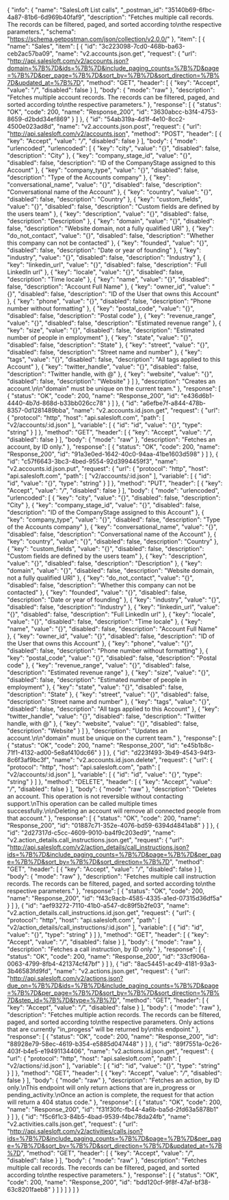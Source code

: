 {
  "info": {
    "name": "SalesLoft List calls",
    "_postman_id": "35140b69-6fbc-4a87-81b6-6d969b40faf9",
    "description": "Fetches multiple call records. The records can be filtered, paged, and sorted according to\nthe respective parameters.",
    "schema": "https://schema.getpostman.com/json/collection/v2.0.0/"
  },
  "item": [
    {
      "name": "Sales",
      "item": [
        {
          "id": "3c223098-7cd0-468b-ba63-ceb2ac57ba09",
          "name": "v2.accounts.json.get",
          "request": {
            "url": "http://api.salesloft.com/v2/accounts.json?domain=%7B%7D&ids=%7B%7D&include_paging_counts=%7B%7D&page=%7B%7D&per_page=%7B%7D&sort_by=%7B%7D&sort_direction=%7B%7D&updated_at=%7B%7D",
            "method": "GET",
            "header": [
              {
                "key": "Accept",
                "value": "*/*",
                "disabled": false
              }
            ],
            "body": {
              "mode": "raw"
            },
            "description": "Fetches multiple account records. The records can be filtered, paged, and sorted according to\nthe respective parameters."
          },
          "response": [
            {
              "status": "OK",
              "code": 200,
              "name": "Response_200",
              "id": "3630abcc-b3f4-4753-8659-d2bdd34ef869"
            }
          ]
        },
        {
          "id": "54ab319a-4d1f-4e10-8cc2-4500e023ad8d",
          "name": "v2.accounts.json.post",
          "request": {
            "url": "http://api.salesloft.com/v2/accounts.json",
            "method": "POST",
            "header": [
              {
                "key": "Accept",
                "value": "*/*",
                "disabled": false
              }
            ],
            "body": {
              "mode": "urlencoded",
              "urlencoded": [
                {
                  "key": "city",
                  "value": "{}",
                  "disabled": false,
                  "description": "City"
                },
                {
                  "key": "company_stage_id",
                  "value": "{}",
                  "disabled": false,
                  "description": "ID of the CompanyStage assigned to this Account"
                },
                {
                  "key": "company_type",
                  "value": "{}",
                  "disabled": false,
                  "description": "Type of the Accounts company"
                },
                {
                  "key": "conversational_name",
                  "value": "{}",
                  "disabled": false,
                  "description": "Conversational name of the Account"
                },
                {
                  "key": "country",
                  "value": "{}",
                  "disabled": false,
                  "description": "Country"
                },
                {
                  "key": "custom_fields",
                  "value": "{}",
                  "disabled": false,
                  "description": "Custom fields are defined by the users team"
                },
                {
                  "key": "description",
                  "value": "{}",
                  "disabled": false,
                  "description": "Description"
                },
                {
                  "key": "domain",
                  "value": "{}",
                  "disabled": false,
                  "description": "Website domain, not a fully qualified URI"
                },
                {
                  "key": "do_not_contact",
                  "value": "{}",
                  "disabled": false,
                  "description": "Whether this company can not be contacted"
                },
                {
                  "key": "founded",
                  "value": "{}",
                  "disabled": false,
                  "description": "Date or year of founding"
                },
                {
                  "key": "industry",
                  "value": "{}",
                  "disabled": false,
                  "description": "Industry"
                },
                {
                  "key": "linkedin_url",
                  "value": "{}",
                  "disabled": false,
                  "description": "Full LinkedIn url"
                },
                {
                  "key": "locale",
                  "value": "{}",
                  "disabled": false,
                  "description": "Time locale"
                },
                {
                  "key": "name",
                  "value": "{}",
                  "disabled": false,
                  "description": "Account Full Name"
                },
                {
                  "key": "owner_id",
                  "value": "{}",
                  "disabled": false,
                  "description": "ID of the User that owns this Account"
                },
                {
                  "key": "phone",
                  "value": "{}",
                  "disabled": false,
                  "description": "Phone number without formatting"
                },
                {
                  "key": "postal_code",
                  "value": "{}",
                  "disabled": false,
                  "description": "Postal code"
                },
                {
                  "key": "revenue_range",
                  "value": "{}",
                  "disabled": false,
                  "description": "Estimated revenue range"
                },
                {
                  "key": "size",
                  "value": "{}",
                  "disabled": false,
                  "description": "Estimated number of people in employment"
                },
                {
                  "key": "state",
                  "value": "{}",
                  "disabled": false,
                  "description": "State"
                },
                {
                  "key": "street",
                  "value": "{}",
                  "disabled": false,
                  "description": "Street name and number"
                },
                {
                  "key": "tags",
                  "value": "{}",
                  "disabled": false,
                  "description": "All tags applied to this Account"
                },
                {
                  "key": "twitter_handle",
                  "value": "{}",
                  "disabled": false,
                  "description": "Twitter handle, with @"
                },
                {
                  "key": "website",
                  "value": "{}",
                  "disabled": false,
                  "description": "Website"
                }
              ]
            },
            "description": "Creates an account.\n\n\"domain\" must be unique on the current team."
          },
          "response": [
            {
              "status": "OK",
              "code": 200,
              "name": "Response_200",
              "id": "e436d6b1-4440-4b7d-868d-b33bb026cc78"
            }
          ]
        },
        {
          "id": "a6efbe7f-a844-478b-8357-0d1281489bba",
          "name": "v2.accounts.id.json.get",
          "request": {
            "url": {
              "protocol": "http",
              "host": "api.salesloft.com",
              "path": [
                "v2/accounts/:id.json"
              ],
              "variable": [
                {
                  "id": "id",
                  "value": "{}",
                  "type": "string"
                }
              ]
            },
            "method": "GET",
            "header": [
              {
                "key": "Accept",
                "value": "*/*",
                "disabled": false
              }
            ],
            "body": {
              "mode": "raw"
            },
            "description": "Fetches an account, by ID only."
          },
          "response": [
            {
              "status": "OK",
              "code": 200,
              "name": "Response_200",
              "id": "91a3e0ed-1642-40c0-94aa-41be1603d598"
            }
          ]
        },
        {
          "id": "c57f6643-3bc3-4bed-9554-92d3994459f3",
          "name": "v2.accounts.id.json.put",
          "request": {
            "url": {
              "protocol": "http",
              "host": "api.salesloft.com",
              "path": [
                "v2/accounts/:id.json"
              ],
              "variable": [
                {
                  "id": "id",
                  "value": "{}",
                  "type": "string"
                }
              ]
            },
            "method": "PUT",
            "header": [
              {
                "key": "Accept",
                "value": "*/*",
                "disabled": false
              }
            ],
            "body": {
              "mode": "urlencoded",
              "urlencoded": [
                {
                  "key": "city",
                  "value": "{}",
                  "disabled": false,
                  "description": "City"
                },
                {
                  "key": "company_stage_id",
                  "value": "{}",
                  "disabled": false,
                  "description": "ID of the CompanyStage assigned to this Account"
                },
                {
                  "key": "company_type",
                  "value": "{}",
                  "disabled": false,
                  "description": "Type of the Accounts company"
                },
                {
                  "key": "conversational_name",
                  "value": "{}",
                  "disabled": false,
                  "description": "Conversational name of the Account"
                },
                {
                  "key": "country",
                  "value": "{}",
                  "disabled": false,
                  "description": "Country"
                },
                {
                  "key": "custom_fields",
                  "value": "{}",
                  "disabled": false,
                  "description": "Custom fields are defined by the users team"
                },
                {
                  "key": "description",
                  "value": "{}",
                  "disabled": false,
                  "description": "Description"
                },
                {
                  "key": "domain",
                  "value": "{}",
                  "disabled": false,
                  "description": "Website domain, not a fully qualified URI"
                },
                {
                  "key": "do_not_contact",
                  "value": "{}",
                  "disabled": false,
                  "description": "Whether this company can not be contacted"
                },
                {
                  "key": "founded",
                  "value": "{}",
                  "disabled": false,
                  "description": "Date or year of founding"
                },
                {
                  "key": "industry",
                  "value": "{}",
                  "disabled": false,
                  "description": "Industry"
                },
                {
                  "key": "linkedin_url",
                  "value": "{}",
                  "disabled": false,
                  "description": "Full LinkedIn url"
                },
                {
                  "key": "locale",
                  "value": "{}",
                  "disabled": false,
                  "description": "Time locale"
                },
                {
                  "key": "name",
                  "value": "{}",
                  "disabled": false,
                  "description": "Account Full Name"
                },
                {
                  "key": "owner_id",
                  "value": "{}",
                  "disabled": false,
                  "description": "ID of the User that owns this Account"
                },
                {
                  "key": "phone",
                  "value": "{}",
                  "disabled": false,
                  "description": "Phone number without formatting"
                },
                {
                  "key": "postal_code",
                  "value": "{}",
                  "disabled": false,
                  "description": "Postal code"
                },
                {
                  "key": "revenue_range",
                  "value": "{}",
                  "disabled": false,
                  "description": "Estimated revenue range"
                },
                {
                  "key": "size",
                  "value": "{}",
                  "disabled": false,
                  "description": "Estimated number of people in employment"
                },
                {
                  "key": "state",
                  "value": "{}",
                  "disabled": false,
                  "description": "State"
                },
                {
                  "key": "street",
                  "value": "{}",
                  "disabled": false,
                  "description": "Street name and number"
                },
                {
                  "key": "tags",
                  "value": "{}",
                  "disabled": false,
                  "description": "All tags applied to this Account"
                },
                {
                  "key": "twitter_handle",
                  "value": "{}",
                  "disabled": false,
                  "description": "Twitter handle, with @"
                },
                {
                  "key": "website",
                  "value": "{}",
                  "disabled": false,
                  "description": "Website"
                }
              ]
            },
            "description": "Updates an account.\n\n\"domain\" must be unique on the current team."
          },
          "response": [
            {
              "status": "OK",
              "code": 200,
              "name": "Response_200",
              "id": "e45b1b8c-71f1-4132-ad00-5e8af410dc66"
            }
          ]
        },
        {
          "id": "d223f493-3b49-4543-94f3-8c6f3af9bc3f",
          "name": "v2.accounts.id.json.delete",
          "request": {
            "url": {
              "protocol": "http",
              "host": "api.salesloft.com",
              "path": [
                "v2/accounts/:id.json"
              ],
              "variable": [
                {
                  "id": "id",
                  "value": "{}",
                  "type": "string"
                }
              ]
            },
            "method": "DELETE",
            "header": [
              {
                "key": "Accept",
                "value": "*/*",
                "disabled": false
              }
            ],
            "body": {
              "mode": "raw"
            },
            "description": "Deletes an account. This operation is not reversible without contacting support.\nThis operation can be called multiple times successfully.\n\nDeleting an account will remove all connected people from that account."
          },
          "response": [
            {
              "status": "OK",
              "code": 200,
              "name": "Response_200",
              "id": "01887c71-352e-4076-bd59-6394d4841ab8"
            }
          ]
        },
        {
          "id": "2d27317d-c5cc-4609-9010-ba4f9c203ed9",
          "name": "v2.action_details.call_instructions.json.get",
          "request": {
            "url": "http://api.salesloft.com/v2/action_details/call_instructions.json?ids=%7B%7D&include_paging_counts=%7B%7D&page=%7B%7D&per_page=%7B%7D&sort_by=%7B%7D&sort_direction=%7B%7D",
            "method": "GET",
            "header": [
              {
                "key": "Accept",
                "value": "*/*",
                "disabled": false
              }
            ],
            "body": {
              "mode": "raw"
            },
            "description": "Fetches multiple call instruction records. The records can be filtered, paged, and sorted according to\nthe respective parameters."
          },
          "response": [
            {
              "status": "OK",
              "code": 200,
              "name": "Response_200",
              "id": "f43c9acb-4585-4335-a1ed-07315d36df5a"
            }
          ]
        },
        {
          "id": "aef93272-7110-41b0-a547-dc89f5b2fe03",
          "name": "v2.action_details.call_instructions.id.json.get",
          "request": {
            "url": {
              "protocol": "http",
              "host": "api.salesloft.com",
              "path": [
                "v2/action_details/call_instructions/:id.json"
              ],
              "variable": [
                {
                  "id": "id",
                  "value": "{}",
                  "type": "string"
                }
              ]
            },
            "method": "GET",
            "header": [
              {
                "key": "Accept",
                "value": "*/*",
                "disabled": false
              }
            ],
            "body": {
              "mode": "raw"
            },
            "description": "Fetches a call instruction, by ID only."
          },
          "response": [
            {
              "status": "OK",
              "code": 200,
              "name": "Response_200",
              "id": "33cf906a-0063-4799-8fb4-421374cf47bf"
            }
          ]
        },
        {
          "id": "8ac54451-ac49-4181-93a3-3b46583fd9fd",
          "name": "v2.actions.json.get",
          "request": {
            "url": "http://api.salesloft.com/v2/actions.json?due_on=%7B%7D&ids=%7B%7D&include_paging_counts=%7B%7D&page=%7B%7D&per_page=%7B%7D&sort_by=%7B%7D&sort_direction=%7B%7D&step_id=%7B%7D&type=%7B%7D",
            "method": "GET",
            "header": [
              {
                "key": "Accept",
                "value": "*/*",
                "disabled": false
              }
            ],
            "body": {
              "mode": "raw"
            },
            "description": "Fetches multiple action records. The records can be filtered, paged, and sorted according to\nthe respective parameters. Only actions that are currently \"in_progess\" will be returned by\nthis endpoint."
          },
          "response": [
            {
              "status": "OK",
              "code": 200,
              "name": "Response_200",
              "id": "88928e79-58ec-4619-b354-e5885d047448"
            }
          ]
        },
        {
          "id": "89f7551a-0c26-403f-b4e5-e19491134406",
          "name": "v2.actions.id.json.get",
          "request": {
            "url": {
              "protocol": "http",
              "host": "api.salesloft.com",
              "path": [
                "v2/actions/:id.json"
              ],
              "variable": [
                {
                  "id": "id",
                  "value": "{}",
                  "type": "string"
                }
              ]
            },
            "method": "GET",
            "header": [
              {
                "key": "Accept",
                "value": "*/*",
                "disabled": false
              }
            ],
            "body": {
              "mode": "raw"
            },
            "description": "Fetches an action, by ID only.\nThis endpoint will only return actions that are in_progress or pending_activity.\nOnce an action is complete, the request for that action will return a 404 status code."
          },
          "response": [
            {
              "status": "OK",
              "code": 200,
              "name": "Response_200",
              "id": "f31f30fc-fb44-4a6b-ba5d-2fd63a5878b1"
            }
          ]
        },
        {
          "id": "f5c6f1c3-84b5-4bad-9539-f4bc78da24fb",
          "name": "v2.activities.calls.json.get",
          "request": {
            "url": "http://api.salesloft.com/v2/activities/calls.json?ids=%7B%7D&include_paging_counts=%7B%7D&page=%7B%7D&per_page=%7B%7D&sort_by=%7B%7D&sort_direction=%7B%7D&updated_at=%7B%7D",
            "method": "GET",
            "header": [
              {
                "key": "Accept",
                "value": "*/*",
                "disabled": false
              }
            ],
            "body": {
              "mode": "raw"
            },
            "description": "Fetches multiple call records. The records can be filtered, paged, and sorted according to\nthe respective parameters."
          },
          "response": [
            {
              "status": "OK",
              "code": 200,
              "name": "Response_200",
              "id": "bdd120cf-9f8f-47af-bf38-63c8201faeb8"
            }
          ]
        }
      ]
    }
  ]
}